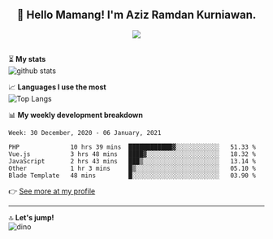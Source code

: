 <h2 align="center">👋 Hello Mamang! I'm Aziz Ramdan Kurniawan.</h2>  
<p align="center">
  <img src="https://komarev.com/ghpvc/?username=azizramdan"> <br><br>
</p>
    
⏳ **My stats**  
![github stats](https://github-readme-stats.vercel.app/api?username=azizramdan&show_icons=true&count_private=true&title_color=000&hide_border=true&hide_title=true)  

📈 **Languages I use the most**  
![Top Langs](https://github-readme-stats.vercel.app/api/top-langs/?username=azizramdan&layout=compact&langs_count=6&hide=tsql&hide_border=true&hide_title=true&exclude_repo=Futsal-Go,Futsal-Go-Admin,Sistem-Informasi-Sensus-Harian-Rawat-Inap)  

📊 **My weekly development breakdown**
<!--START_SECTION:waka-->
```text
Week: 30 December, 2020 - 06 January, 2021

PHP              10 hrs 39 mins  ████████████▓░░░░░░░░░░░░   51.33 % 
Vue.js           3 hrs 48 mins   ████▓░░░░░░░░░░░░░░░░░░░░   18.32 % 
JavaScript       2 hrs 43 mins   ███▒░░░░░░░░░░░░░░░░░░░░░   13.14 % 
Other            1 hr 3 mins     █▒░░░░░░░░░░░░░░░░░░░░░░░   05.10 % 
Blade Template   48 mins         █░░░░░░░░░░░░░░░░░░░░░░░░   03.90 % 
```
<!--END_SECTION:waka-->
👉 [See more at my profile](https://wakatime.com/@azizramdan)
***
🔝 **Let's jump!**  
![dino](https://raw.githubusercontent.com/azizramdan/azizramdan/master/dino.gif)  
